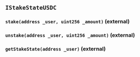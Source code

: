 ## `IStakeStateUSDC`

### `stake(address _user, uint256 _amount)` (external)

### `unstake(address _user, uint256 _amount)` (external)

### `getStakeState(address _user)` (external)
